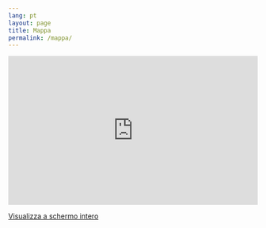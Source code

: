 ```yaml
---
lang: pt
layout: page
title: Mappa
permalink: /mappa/
---
```


<iframe width="100%" height="300px" frameborder="0" allowfullscreen src="https://umap.openstreetmap.fr/it/map/covid19italiahelp_434021?scaleControl=false&miniMap=false&scrollWheelZoom=false&zoomControl=true&allowEdit=false&moreControl=true&searchControl=null&tilelayersControl=null&embedControl=null&datalayersControl=true&onLoadPanel=undefined&captionBar=false"></iframe><p><a href="https://umap.openstreetmap.fr/it/map/covid19italiahelp_434021">Visualizza a schermo intero</a></p>
